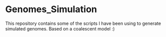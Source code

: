 # Genomes_Simulation
This repository contains some of the scripts I have been using to generate simulated genomes. Based on a coalescent model :)

